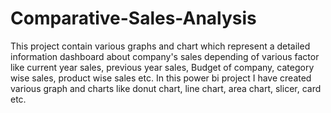 # Comparative-Sales-Analysis

This project contain various graphs and chart which represent a detailed information dashboard about company's sales depending of various factor like current year sales, previous year sales, Budget of company, category wise sales, product wise sales etc. In this power bi project I have created various graph and charts like donut chart, line chart, area chart, slicer, card etc. 
